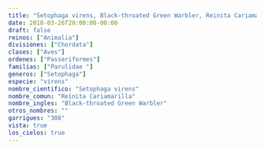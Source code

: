 ```yaml
---
title: "Setophaga virens, Black-throated Green Warbler, Reinita Cariamarilla"
date: 2018-03-26T20:00:00-00:00
draft: false
reinos: ["Animalia"]
divisiones: ["Chordata"]
clases: ["Aves"]
ordenes: ["Passeriformes"]
familias: ["Parulidae "]
generos: ["Setophaga"]
especie: "virens"
nombre_cientifico: "Setophaga virens"
nombre_comun: "Reinita Cariamarilla"
nombre_ingles: "Black-throated Green Warbler"
otros_nombres: ""
garrigues: "308"
vista: true
los_cielos: true
---
```

